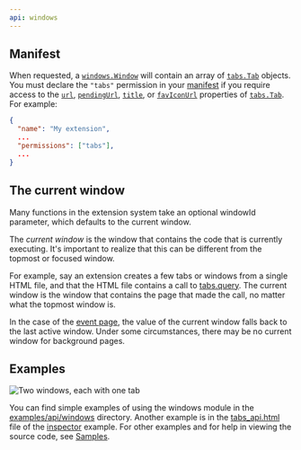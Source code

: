 ```yaml
---
api: windows
---
```


## Manifest

When requested, a [`windows.Window`][1] will contain an array of [`tabs.Tab`][2] objects. You must
declare the `"tabs"` permission in your [manifest][3] if you require access to the [`url`][4],
[`pendingUrl`][5], [`title`][6], or [`favIconUrl`][7] properties of [`tabs.Tab`][8]. For example:

```json
{
  "name": "My extension",
  ...
  "permissions": ["tabs"],
  ...
}
```

## The current window

Many functions in the extension system take an optional windowId parameter, which defaults to the
current window.

The _current window_ is the window that contains the code that is currently executing. It's
important to realize that this can be different from the topmost or focused window.

For example, say an extension creates a few tabs or windows from a single HTML file, and that the
HTML file contains a call to [tabs.query][9]. The current window is the window that contains the
page that made the call, no matter what the topmost window is.

In the case of the [event page][10], the value of the current window falls back to the last active
window. Under some circumstances, there may be no current window for background pages.

## Examples

![Two windows, each with one tab](windows.png)

You can find simple examples of using the windows module in the [examples/api/windows][11]
directory. Another example is in the [tabs_api.html][12] file of the [inspector][13] example. For
other examples and for help in viewing the source code, see [Samples][14].

[1]: #type-Window
[2]: /docs/extensions/tabs#type-Tab
[3]: /docs/extensions/mv2/tabs
[4]: /docs/extensions/tabs#property-Tab-url
[5]: /docs/extensions/tabs#property-Tab-pendingUrl
[6]: /docs/extensions/tabs#property-Tab-title
[7]: /docs/extensions/tabs#property-Tab-favIconUrl
[8]: /docs/extensions/tabs#type-Tab
[9]: /docs/extensions/tabs#method-query
[10]: /docs/extensions/mv2/event_pages
[11]: https://github.com/GoogleChrome/chrome-extensions-samples/tree/master/api/windows/
[12]: https://github.com/GoogleChrome/chrome-extensions-samples/tree/master/api/tabs/inspector/tabs_api.html
[13]: https://github.com/GoogleChrome/chrome-extensions-samples/tree/master/api/tabs/inspector/
[14]: /docs/extensions/mv2/samples
